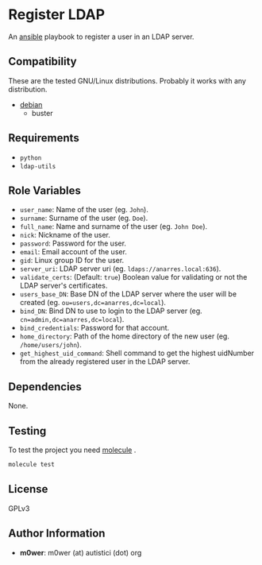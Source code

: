 # Register LDAP

An [ansible](https://github.com/ansible) playbook to register a user in an LDAP
server.

## Compatibility

These are the tested GNU/Linux distributions. Probably it works with any
distribution.

* [debian](https://www.debian.org/)
  * buster

## Requirements

* `python`
* `ldap-utils`

## Role Variables

* `user_name`: Name of the user (eg. `John`).
* `surname`: Surname of the user (eg. `Doe`).
* `full_name`: Name and surname of the user (eg. `John Doe`).
* `nick`: Nickname of the user.
* `password`: Password for the user.
* `email`: Email account of the user.
* `gid`: Linux group ID for the user.
* `server_uri`: LDAP server uri (eg. `ldaps://anarres.local:636`).
* `validate_certs`: (Default: `true`) Boolean value for validating or not the
   LDAP server's certificates.
* `users_base_DN`: Base DN of the LDAP server where the user will be created (eg.
  `ou=users,dc=anarres,dc=local`).
* `bind_DN`: Bind DN to use to login to the LDAP server (eg.
  `cn=admin,dc=anarres,dc=local`).
* `bind_credentials`: Password for that account.
* `home_directory`: Path of the home directory of the new user (eg.
  `/home/users/john`).
* `get_highest_uid_command`: Shell command to get the highest uidNumber from
  the already registered user in the LDAP server.

## Dependencies

None.

## Testing

To test the project you need [molecule](http://molecule.readthedocs.io/en/latest/)
.

```bash
molecule test
```

## License

GPLv3

## Author Information

* **m0wer**: m0wer (at) autistici (dot) org
